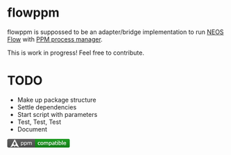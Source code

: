 # flowppm
flowppm is suppossed to be an adapter/bridge implementation to run [NEOS Flow](https://flow.neos.io/) with [PPM process manager](https://github.com/php-pm/php-pm).

This is work in progress!
Feel free to contribute.

# TODO 
 * Make up package structure
 * Settle dependencies
 * Start script with parameters
 * Test, Test, Test
 * Document

[![PPM Compatible](https://raw.githubusercontent.com/php-pm/ppm-badge/master/ppm-badge.png)](https://github.com/php-pm/php-pm)

